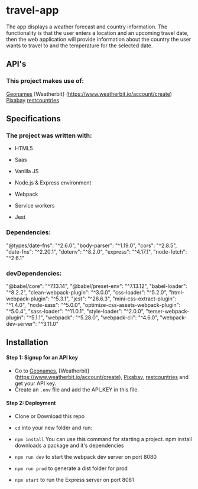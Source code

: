 # travel-app
The app displays a weather forecast and country information.
The functionality is that the user enters a location and an upcoming travel date, then the web application will provide information about the country the user wants to travel to and the temperature for the selected date.

## API's 
### This project makes use of: 
[Geonames](http://www.geonames.org/export/web-services.html)
[Weatherbit} (https://www.weatherbit.io/account/create)
[Pixabay](https://pixabay.com/api/docs/)
[restcountries](https://restcountries.eu/)

## Specifications
### The project was written with:
- HTML5 

- Saas

- Vanilla JS

- Node.js & Express environment

- Webpack

- Service workers

- Jest

### Dependencies:
"@types/date-fns": "^2.6.0",
    "body-parser": "^1.19.0",
    "cors": "^2.8.5",
    "date-fns": "^2.20.1",
    "dotenv": "^8.2.0",
    "express": "^4.17.1",
    "node-fetch": "^2.6.1"
### devDependencies:
"@babel/core": "^7.13.14",
    "@babel/preset-env": "^7.13.12",
    "babel-loader": "^8.2.2",
    "clean-webpack-plugin": "^3.0.0",
    "css-loader": "^5.2.0",
    "html-webpack-plugin": "^5.3.1",
    "jest": "^26.6.3",
    "mini-css-extract-plugin": "^1.4.0",
    "node-sass": "^5.0.0",
    "optimize-css-assets-webpack-plugin": "^5.0.4",
    "sass-loader": "^11.0.1",
    "style-loader": "^2.0.0",
    "terser-webpack-plugin": "^5.1.1",
    "webpack": "^5.28.0",
    "webpack-cli": "^4.6.0",
    "webpack-dev-server": "^3.11.0"
    
## Installation

#### Step 1: Signup for an API key

- Go to [Geonames](http://www.geonames.org/export/web-services.html), [Weatherbit} (https://www.weatherbit.io/account/create), [Pixabay](https://pixabay.com/api/docs/), [restcountries](https://restcountries.eu/)  and get your API key.
- Create an `.env` file and add the API_KEY in this file.

#### Step 2: Deployment

- Clone or Download this repo

- `cd` into your new folder and run:

- `npm install` You can use this command for starting a project. npm install downloads a package and it's dependencies

- `npm run dev` to start the webpack dev server on port 8080

- `npm run prod` to generate a dist folder for prod

- `npm start` to run the Express server on port 8081
